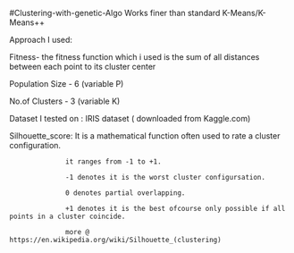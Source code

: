 #Clustering-with-genetic-Algo
Works finer than standard K-Means/K-Means++ 



Approach I used:

Fitness- the fitness function which i used is the sum of all distances between each point to its cluster center

Population Size - 6 (variable P)

No.of Clusters - 3 (variable K)

Dataset I tested on : IRIS dataset  ( downloaded from Kaggle.com)

Silhouette_score: It is a mathematical function often used to rate a cluster configuration.

                  it ranges from -1 to +1.
                  
                  -1 denotes it is the worst cluster configursation.
                  
                  0 denotes partial overlapping.
                  
                  +1 denotes it is the best ofcourse only possible if all points in a cluster coincide.
                  
                  more @ https://en.wikipedia.org/wiki/Silhouette_(clustering)
